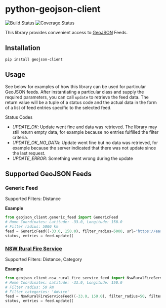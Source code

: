 # python-geojson-client

[![Build Status](https://travis-ci.org/exxamalte/python-geojson-client.svg)](https://travis-ci.org/exxamalte/python-geojson-client)
[![Coverage Status](https://coveralls.io/repos/github/exxamalte/python-geojson-client/badge.svg?branch=master)](https://coveralls.io/github/exxamalte/python-geojson-client?branch=master)

This library provides convenient access to [GeoJSON](https://tools.ietf.org/html/rfc7946) Feeds.


## Installation
`pip install geojson-client`

## Usage
See below for examples of how this library can be used for particular GeoJSON feeds. After instantiating a particular class and supply the required parameters, you can call `update` to retrieve the feed data. The return value will be a tuple of a status code and the actual data in the form of a list of feed entries specific to the selected feed.

Status Codes
* _UPDATE_OK_: Update went fine and data was retrieved. The library may still return empty data, for example because no entries fulfilled the filter criteria.
* _UPDATE_OK_NO_DATA_: Update went fine but no data was retrieved, for example because the server indicated that there was not update since the last request.
* _UPDATE_ERROR_: Something went wrong during the update

## Supported GeoJSON Feeds

### Generic Feed

Supported Filters: Distance

**Example**
```python
from geojson_client.generic_feed import GenericFeed
# Home Coordinates: Latitude: -33.0, Longitude: 150.0
# Filter radius: 5000 km
feed = GenericFeed((-33.0, 150.0), filter_radius=5000, url="https://earthquake.usgs.gov/earthquakes/feed/v1.0/summary/all_day.geojson")
status, entries = feed.update()
```

### [NSW Rural Fire Service](https://www.rfs.nsw.gov.au/fire-information/fires-near-me)

Supported Filters: Distance, Category

**Example**
```python
from geojson_client.nsw_rural_fire_service_feed import NswRuralFireServiceFeed
# Home Coordinates: Latitude: -33.0, Longitude: 150.0
# Filter radius: 50 km
# Filter categories: 'Advice'
feed = NswRuralFireServiceFeed((-33.0, 150.0), filter_radius=50, filter_categories=['Advice'])
status, entries = feed.update()
```
